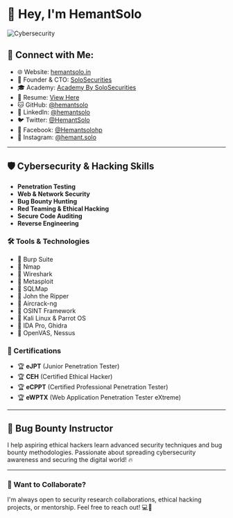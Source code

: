 # 👋 Hey, I'm HemantSolo

![Cybersecurity](https://img.shields.io/badge/Cybersecurity-Expert-informational?style=flat&logo=security&color=2bbc8a)

## 🔗 Connect with Me:
- 🌐 Website: [hemantsolo.in](https://hemantsolo.in/)
- 🏢 Founder & CTO: [SoloSecurities](https://solosecurities.in/)
- 🎓 Academy: [Academy By SoloSecurities](https://academy.solosecurities.in/)
- 📄 Resume: [View Here](https://hemantsolo.in/Hemant_Resume.pdf)
- 🐱 GitHub: [@hemantsolo](https://github.com/hemantsolo)
- 💼 LinkedIn: [@hemantsolo](https://www.linkedin.com/in/hemantsolo/)
- 🐦 Twitter: [@HemantSolo](https://twitter.com/HemantSolo)
- 📘 Facebook: [@Hemantsolohp](https://www.facebook.com/Hemantsolohp)
- 📸 Instagram: [@hemant.solo](https://www.instagram.com/hemant.solo/)

---

## 🛡️ Cybersecurity & Hacking Skills
- **Penetration Testing**
- **Web & Network Security**
- **Bug Bounty Hunting**
- **Red Teaming & Ethical Hacking**
- **Secure Code Auditing**
- **Reverse Engineering**

### 🛠️ Tools & Technologies
- 🔹 Burp Suite
- 🔹 Nmap
- 🔹 Wireshark
- 🔹 Metasploit
- 🔹 SQLMap
- 🔹 John the Ripper
- 🔹 Aircrack-ng
- 🔹 OSINT Framework
- 🔹 Kali Linux & Parrot OS
- 🔹 IDA Pro, Ghidra
- 🔹 OpenVAS, Nessus

### 📜 Certifications
- 🏆 **eJPT** (Junior Penetration Tester)
- 🏆 **CEH** (Certified Ethical Hacker)
- 🏆 **eCPPT** (Certified Professional Penetration Tester)
- 🏆 **eWPTX** (Web Application Penetration Tester eXtreme)

---

## 🎯 Bug Bounty Instructor
I help aspiring ethical hackers learn advanced security techniques and bug bounty methodologies. Passionate about spreading cybersecurity awareness and securing the digital world! 🔥

---

### 📩 Want to Collaborate?
I'm always open to security research collaborations, ethical hacking projects, or mentorship. Feel free to reach out! 💻🚀
